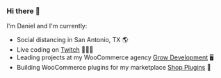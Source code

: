 ### Hi there 👋

I'm Daniel and I'm currently:

- Social distancing in San Antonio, TX 🌎
- Live coding on [Twitch](https://www.twitch.tv/growdev) 👨‍💻🎥
- Leading projects at my WooCommerce agency [Grow Development](https://growdevelopment.com/) 🖥
- Building WooCommerce plugins for my marketplace [Shop Plugins](https://shopplugins.com/) 🔌




